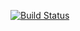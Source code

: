 [![Build Status](https://travis-ci.com/iptux-src/homebrew-iptux.svg?branch=master)](https://travis-ci.com/iptux-src/homebrew-iptux)
